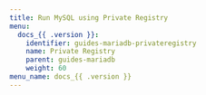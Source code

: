 ```yaml
---
title: Run MySQL using Private Registry
menu:
  docs_{{ .version }}:
    identifier: guides-mariadb-privateregistry
    name: Private Registry
    parent: guides-mariadb
    weight: 60
menu_name: docs_{{ .version }}
---
```

